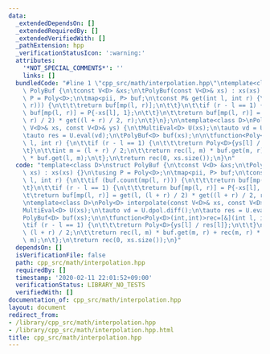 ```yaml
---
data:
  _extendedDependsOn: []
  _extendedRequiredBy: []
  _extendedVerifiedWith: []
  _pathExtension: hpp
  _verificationStatusIcon: ':warning:'
  attributes:
    '*NOT_SPECIAL_COMMENTS*': ''
    links: []
  bundledCode: "#line 1 \"cpp_src/math/interpolation.hpp\"\ntemplate<class D>\nstruct\
    \ PolyBuf {\n\tconst V<D> &xs;\n\tPolyBuf(const V<D>& xs) : xs(xs) {}\n\tusing\
    \ P = Poly<D>;\n\tmap<pii, P> buf;\n\tconst P& get(int l, int r) {\n\t\tif (buf.count(mp(l,\
    \ r))) {\n\t\t\treturn buf[mp(l, r)];\n\t\t}\n\t\tif (r - l == 1) {\n\t\t\treturn\
    \ buf[mp(l, r)] = P{-xs[l], 1};\n\t\t}\n\t\treturn buf[mp(l, r)] = get(l, (l +\
    \ r) / 2) * get((l + r) / 2, r);\n\t}\n};\n\ntemplate<class D>\nPoly<D> interpolate(const\
    \ V<D>& xs, const V<D>& ys) {\n\tMultiEval<D> U(xs);\n\tauto vd = U.dpol.diff();\n\
    \tauto res = U.eval(vd);\n\tPolyBuf<D> buf(xs);\n\n\tfunction<Poly<D>(int,int)>rec=[&](int\
    \ l, int r) {\n\t\tif (r - l == 1) {\n\t\t\treturn Poly<D>{ys[l] / res[l]};\n\t\
    \t}\n\t\tint m = (l + r) / 2;\n\t\treturn rec(l, m) * buf.get(m, r) + rec(m, r)\
    \ * buf.get(l, m);\n\t};\n\treturn rec(0, xs.size());\n}\n"
  code: "template<class D>\nstruct PolyBuf {\n\tconst V<D> &xs;\n\tPolyBuf(const V<D>&\
    \ xs) : xs(xs) {}\n\tusing P = Poly<D>;\n\tmap<pii, P> buf;\n\tconst P& get(int\
    \ l, int r) {\n\t\tif (buf.count(mp(l, r))) {\n\t\t\treturn buf[mp(l, r)];\n\t\
    \t}\n\t\tif (r - l == 1) {\n\t\t\treturn buf[mp(l, r)] = P{-xs[l], 1};\n\t\t}\n\
    \t\treturn buf[mp(l, r)] = get(l, (l + r) / 2) * get((l + r) / 2, r);\n\t}\n};\n\
    \ntemplate<class D>\nPoly<D> interpolate(const V<D>& xs, const V<D>& ys) {\n\t\
    MultiEval<D> U(xs);\n\tauto vd = U.dpol.diff();\n\tauto res = U.eval(vd);\n\t\
    PolyBuf<D> buf(xs);\n\n\tfunction<Poly<D>(int,int)>rec=[&](int l, int r) {\n\t\
    \tif (r - l == 1) {\n\t\t\treturn Poly<D>{ys[l] / res[l]};\n\t\t}\n\t\tint m =\
    \ (l + r) / 2;\n\t\treturn rec(l, m) * buf.get(m, r) + rec(m, r) * buf.get(l,\
    \ m);\n\t};\n\treturn rec(0, xs.size());\n}"
  dependsOn: []
  isVerificationFile: false
  path: cpp_src/math/interpolation.hpp
  requiredBy: []
  timestamp: '2020-02-11 22:01:52+09:00'
  verificationStatus: LIBRARY_NO_TESTS
  verifiedWith: []
documentation_of: cpp_src/math/interpolation.hpp
layout: document
redirect_from:
- /library/cpp_src/math/interpolation.hpp
- /library/cpp_src/math/interpolation.hpp.html
title: cpp_src/math/interpolation.hpp
---
```


